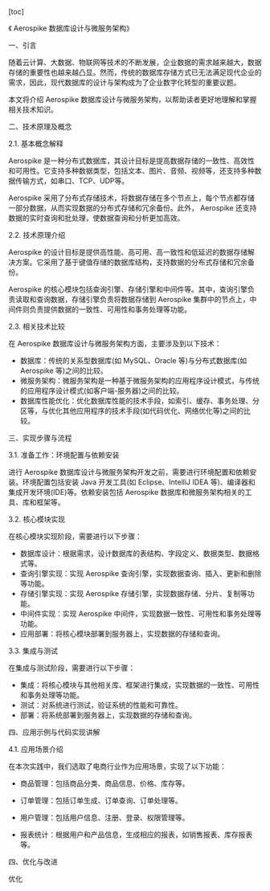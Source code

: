 
[toc]                    
                
                
《 Aerospike 数据库设计与微服务架构》

一、引言

随着云计算、大数据、物联网等技术的不断发展，企业数据的需求越来越大，数据存储的重要性也越来越凸显。然而，传统的数据库存储方式已无法满足现代企业的需求，因此，现代数据库的设计与架构成为了企业数字化转型的重要议题。

本文将介绍 Aerospike 数据库设计与微服务架构，以帮助读者更好地理解和掌握相关技术知识。

二、技术原理及概念

2.1. 基本概念解释

 Aerospike 是一种分布式数据库，其设计目标是提高数据存储的一致性、高效性和可用性。它支持多种数据类型，包括文本、图片、音频、视频等，还支持多种数据传输方式，如串口、TCP、UDP等。

 Aerospike 采用了分布式存储技术，将数据存储在多个节点上，每个节点都存储一部分数据，从而实现数据的分布式存储和冗余备份。此外， Aerospike 还支持数据的实时查询和批处理，使数据查询和分析更加高效。

2.2. 技术原理介绍

 Aerospike 的设计目标是提供高性能、高可用、高一致性和低延迟的数据存储解决方案。它采用了基于键值存储的数据库结构，支持数据的分布式存储和冗余备份。

 Aerospike 的核心模块包括查询引擎、存储引擎和中间件等。其中，查询引擎负责读取和查询数据，存储引擎负责将数据存储到 Aerospike 集群中的节点上，中间件则负责提供数据的一致性、可用性和事务处理等功能。

2.3. 相关技术比较

 在 Aerospike 数据库设计与微服务架构方面，主要涉及到以下技术：

- 数据库：传统的关系型数据库(如 MySQL、Oracle 等)与分布式数据库(如 Aerospike 等)之间的比较。
- 微服务架构：微服务架构是一种基于微服务架构的应用程序设计模式，与传统的应用程序设计模式(如客户端-服务器)之间的比较。
- 数据库性能优化：优化数据库性能的技术手段，如索引、缓存、事务处理、分区等，与优化其他应用程序的技术手段(如代码优化、网络优化等)之间的比较。

三、实现步骤与流程

3.1. 准备工作：环境配置与依赖安装

 进行 Aerospike 数据库设计与微服务架构开发之前，需要进行环境配置和依赖安装。环境配置包括安装 Java 开发工具(如 Eclipse、IntelliJ IDEA 等)、编译器和集成开发环境(IDE)等。依赖安装包括 Aerospike 数据库和微服务架构相关的工具、库和框架等。

3.2. 核心模块实现

 在核心模块实现阶段，需要进行以下步骤：

 - 数据库设计：根据需求，设计数据库的表结构、字段定义、数据类型、数据格式等。
 - 查询引擎实现：实现 Aerospike 查询引擎，实现数据查询、插入、更新和删除等功能。
 - 存储引擎实现：实现 Aerospike 存储引擎，实现数据存储、分片、复制等功能。
 - 中间件实现：实现 Aerospike 中间件，实现数据一致性、可用性和事务处理等功能。
 - 应用部署：将核心模块部署到服务器上，实现数据的存储和查询。

3.3. 集成与测试

 在集成与测试阶段，需要进行以下步骤：

 - 集成：将核心模块与其他相关库、框架进行集成，实现数据的一致性、可用性和事务处理等功能。
 - 测试：对系统进行测试，验证系统的性能和可靠性。
 - 部署：将系统部署到服务器上，实现数据的存储和查询。

四、应用示例与代码实现讲解

4.1. 应用场景介绍

 在本次实践中，我们选取了电商行业作为应用场景，实现了以下功能：

 - 商品管理：包括商品分类、商品信息、价格、库存等。
 - 订单管理：包括订单生成、订单查询、订单处理等。
 - 用户管理：包括用户信息、注册、登录、权限管理等。

 - 报表统计：根据用户和产品信息，生成相应的报表，如销售报表、库存报表等。

四、优化与改进

 优化

